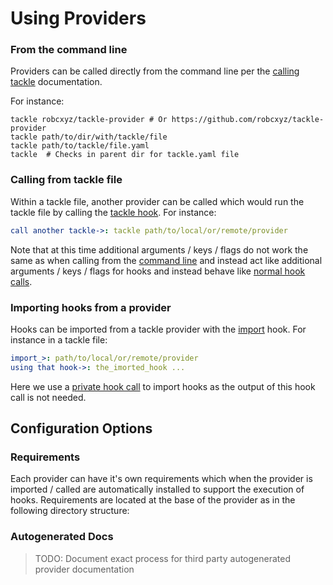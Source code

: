 # Using Providers

### From the command line

Providers can be called directly from the command line per the [calling tackle](command-line.md) documentation.

For instance:
```shell
tackle robcxyz/tackle-provider # Or https://github.com/robcxyz/tackle-provider
tackle path/to/dir/with/tackle/file
tackle path/to/tackle/file.yaml
tackle  # Checks in parent dir for tackle.yaml file
```

### Calling from tackle file

Within a tackle file, another provider can be called which would run the tackle file by calling the [tackle hook](providers/tackle/tackle.md). For instance:

```yaml
call another tackle->: tackle path/to/local/or/remote/provider
```

Note that at this time additional arguments / keys / flags do not work the same as when calling from the [command line](command-line.md#additional-arguments-keys-flags) and instead act like additional arguments / keys / flags for hooks and instead behave like [normal hook calls](writing-tackle-files.md#hook-call-forms).

### Importing hooks from a provider

Hooks can be imported from a tackle provider with the [import]() hook. For instance in a tackle file:

```yaml
import_>: path/to/local/or/remote/provider
using that hook->: the_imorted_hook ...
```

Here we use a [private hook call](writing-tackle-files.md#public-vs-private-hook-calls) to import hooks as the output of this hook call is not needed.

## Configuration Options

### Requirements

Each provider can have it's own requirements which when the provider is imported / called are automatically installed to support the execution of hooks. Requirements are located at the base of the provider as in the following directory structure:



### Autogenerated Docs

> TODO: Document exact process for third party autogenerated provider documentation
